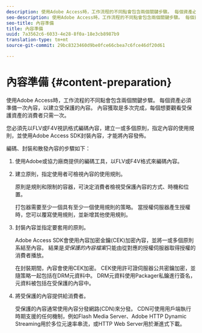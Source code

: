 ```yaml
---
description: 使用Adobe Access時，工作流程的不同點會包含兩個關鍵步驟。 每個資產必須準備一次內容，以建立受保護的內容。 內容獲取是多次完成，每個想要觀看受保護資產的消費者只需一次。
seo-description: 使用Adobe Access時，工作流程的不同點會包含兩個關鍵步驟。 每個資產必須準備一次內容，以建立受保護的內容。 內容獲取是多次完成，每個想要觀看受保護資產的消費者只需一次。
seo-title: 內容準備
title: 內容準備
uuid: 7a3562c6-6033-4e28-8f0a-18e3cb8987b9
translation-type: tm+mt
source-git-commit: 29bc8323460d9be0fce66cbea7c6fce46df20d61

---
```



# 內容準備 {#content-preparation}

使用Adobe Access時，工作流程的不同點會包含兩個關鍵步驟。 每個資產必須準備一次內容，以建立受保護的內容。 內容獲取是多次完成，每個想要觀看受保護資產的消費者只需一次。

您必須先以FLV或F4V視訊格式編碼內容，建立一或多個原則，指定內容的使用規則，並使用Adobe Access SDK封裝內容，才能將內容發佈。

編碼、封裝和散發內容的步驟如下：

1. 使用Adobe或協力廠商提供的編碼工具，以FLV或F4V格式來編碼內容。
1. 建立原則，指定使用者可檢視內容的使用規則。

   原則是規則和限制的容器，可決定消費者檢視受保護內容的方式、時機和位置。

   打包器需要至少一個具有至少一個使用規則的策略。 當授權伺服器產生授權時，您可以覆寫使用規則，並新增其他使用規則。

1. 封裝內容並指定要套用的原則。

   Adobe Access SDK會使用內容加密金鑰(CEK)加密內容，並將一或多個原則系結至內容。 結果是*受保護的內容檔案*只能由從對應的授權伺服器取得授權的消費者播放。

   在封裝期間，內容會使用CEK加密。 CEK使用許可證伺服器公共密鑰加密，並隨策略一起包括在DRM元資料中。 DRM元資料使用Packager私鑰進行簽名，元資料被包括在受保護的內容中。

1. 將受保護的內容提供給消費者。

   受保護的內容通常使用內容分發網路(CDN)來分發。 CDN可使用用戶端執行時期支援的任何機制，例如Flash Media Server、Adobe HTTP Dynamic Streaming用於多位元速率串流，或HTTP Web Server用於漸進式下載。

